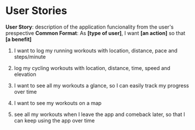 # User Stories

**User Story**: description of the application funcionality from the user's prespective
**Common Format**: As **[type of user]**, I want **[an action]** so that **[a benefit]**

1. I want to log my running workouts with location, distance, pace and steps/minute

2. log my cycling workouts with location, distance, time, speed and elevation

3. I want to see all my workouts a glance, so I can easily track my progress over time

4. I want to see my workouts on a map

5. see all my workouts when I leave the app and comeback later, so that I can keep using the app over time
